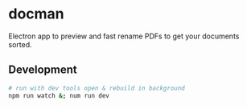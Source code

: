 # docman

Electron app to preview and fast rename PDFs to get your documents sorted.

## Development

```sh
# run with dev tools open & rebuild in background
npm run watch &; num run dev
```
